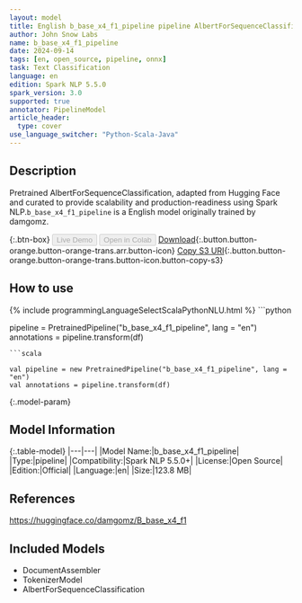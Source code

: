 ```yaml
---
layout: model
title: English b_base_x4_f1_pipeline pipeline AlbertForSequenceClassification from damgomz
author: John Snow Labs
name: b_base_x4_f1_pipeline
date: 2024-09-14
tags: [en, open_source, pipeline, onnx]
task: Text Classification
language: en
edition: Spark NLP 5.5.0
spark_version: 3.0
supported: true
annotator: PipelineModel
article_header:
  type: cover
use_language_switcher: "Python-Scala-Java"
---
```


## Description

Pretrained AlbertForSequenceClassification, adapted from Hugging Face and curated to provide scalability and production-readiness using Spark NLP.`b_base_x4_f1_pipeline` is a English model originally trained by damgomz.

{:.btn-box}
<button class="button button-orange" disabled>Live Demo</button>
<button class="button button-orange" disabled>Open in Colab</button>
[Download](https://s3.amazonaws.com/auxdata.johnsnowlabs.com/public/models/b_base_x4_f1_pipeline_en_5.5.0_3.0_1726315568380.zip){:.button.button-orange.button-orange-trans.arr.button-icon}
[Copy S3 URI](s3://auxdata.johnsnowlabs.com/public/models/b_base_x4_f1_pipeline_en_5.5.0_3.0_1726315568380.zip){:.button.button-orange.button-orange-trans.button-icon.button-copy-s3}

## How to use



<div class="tabs-box" markdown="1">
{% include programmingLanguageSelectScalaPythonNLU.html %}
```python

pipeline = PretrainedPipeline("b_base_x4_f1_pipeline", lang = "en")
annotations =  pipeline.transform(df)   

```
```scala

val pipeline = new PretrainedPipeline("b_base_x4_f1_pipeline", lang = "en")
val annotations = pipeline.transform(df)

```
</div>

{:.model-param}
## Model Information

{:.table-model}
|---|---|
|Model Name:|b_base_x4_f1_pipeline|
|Type:|pipeline|
|Compatibility:|Spark NLP 5.5.0+|
|License:|Open Source|
|Edition:|Official|
|Language:|en|
|Size:|123.8 MB|

## References

https://huggingface.co/damgomz/B_base_x4_f1

## Included Models

- DocumentAssembler
- TokenizerModel
- AlbertForSequenceClassification